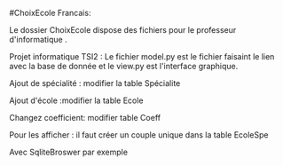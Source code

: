 #ChoixEcole
Francais:

Le dossier ChoixEcole dispose des fichiers pour le professeur d'informatique .

Projet informatique TSI2 : Le fichier model.py est le fichier faisaint le lien avec la base de donnée et le view.py est l'interface graphique.


Ajout de spécialité : modifier la table Spécialite


Ajout d'école :modifier la table Ecole


Changez coefficient: modifier table Coeff


Pour les afficher : il faut créer un couple unique dans la table EcoleSpe


Avec SqliteBroswer par exemple
